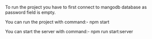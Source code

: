 To run the project you have to first connect to mangodb database as password field is empty.

You can run the project with command:- npm start

You can start the server with command:- npm run start:server  
